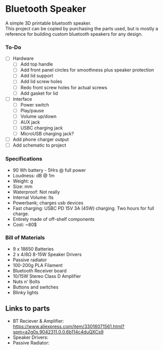 # Bluetooth Speaker
A simple 3D printable bluetooth speaker.\
This project can be copied by purchasing the parts used, 
but is mostly a reference for building custom bluetooth speakers for any design.

### To-Do

- [ ]  Hardware
    - [ ]  Add top handle
    - [ ]  Add front panel circles for smoothness plus speaker protection
    - [ ]  Add lid support
    - [ ]  Add lid screw holes
    - [ ]  Redo front screw holes for actual screws
    - [ ]  Add gasket for lid
- [ ]  Interface
    - [ ]  Power switch
    - [ ]  Play/pause
    - [ ]  Volume up/down
    - [ ]  AUX jack
    - [ ]  USBC charging jack
    - [ ]  MicroUSB charging jack?
- [ ]  Add phone charger output
- [ ]  Add schematic to project
    
### Specifications

- 90 Wh battery - 5Hrs @ full power
- Loudness: dB @ 1m
- Weight: g
- Size: mm
- Waterproof: Not really
- Internal Volume: lts
- Powerbank; charges usb devices
- Fast charging: USBC PD 15V 3A (45W) charging. Two hours for full charge.
- Entirely made of off-shelf components
- Cost: ~80$

### Bill of Materials

- 9 x 18650 Batteries
- 2 x 4/8Ω 8-15W Speaker Drivers
- Passive radiator
- 100-200g PLA Filament
- Bluetooth Receiver board
- 10/15W Stereo Class D Amplifier
- Nuts n' Bolts
- Buttons and switches
- Blinky lights

## Links to parts
- BT Reciever & Amplifier: https://www.aliexpress.com/item/33016071561.html?spm=a2g0s.9042311.0.0.6b114c4duQXCs9
- Speaker Drivers:
- Passive Radiator:

